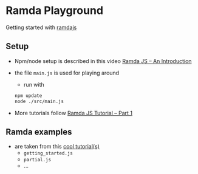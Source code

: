 # Ramda Playground

Getting started with [ramdajs](https://ramdajs.com/)

## Setup

* Npm/node setup is described in this video [Ramda JS – An Introduction](https://youtu.be/AINnOyUVEyI?t=507)

* the file ```main.js``` is used for playing around
  * run with
  ```bash
  npm update
  node ./src/main.js
  ```

* More tutorials follow [Ramda JS Tutorial – Part 1](https://www.youtube.com/watch?v=Cltoo-NJ2JM)

## Ramda examples

* are taken from this [cool tutorial(s)](http://randycoulman.com/blog/categories/thinking-in-ramda/)
  * ```getting_started.js```
  * ```partial.js```
  * ...
